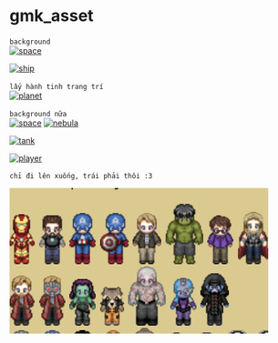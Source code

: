 # gmk_asset

```background```  
[![space](topdown/space.png) ](https://ansimuz.itch.io/space-background)  
 
[![ship](topdown/ship.png)](https://ansimuz.itch.io/spaceship-shooter-environment)  

```lấy hành tinh trang trí```  
[![planet](topdown/planet.png)](https://helianthus-games.itch.io/pixel-art-planets) 

```background nữa```  
[![space](topdown/space2.png)](https://vectorpixelstar.itch.io/space)
[![nebula](topdown/nebula.png) ](https://v-ktor.itch.io/nebula-background-images)  

[![tank](topdown/tank.png)](https://ragewortt.itch.io/top-down-sci-fi-tanks)  

[![player](topdown/player.png)](https://aztrakatze.itch.io/top-down-character-pack-4-directions)  

```click vào từng nhân vật sẽ ra nhân vật đó
chỉ đi lên xuống, trái phải thôi :3
```  
[![mul](topdown/mul.png)](http://untamed.wild-refuge.net/rmxpresources.php?characters)  

